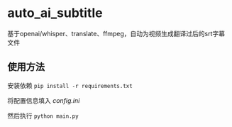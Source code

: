 # auto_ai_subtitle

基于openai/whisper、translate、ffmpeg，自动为视频生成翻译过后的srt字幕文件

## 使用方法
安装依赖 `pip install -r requirements.txt`

将配置信息填入 *config.ini*

然后执行 `python main.py`